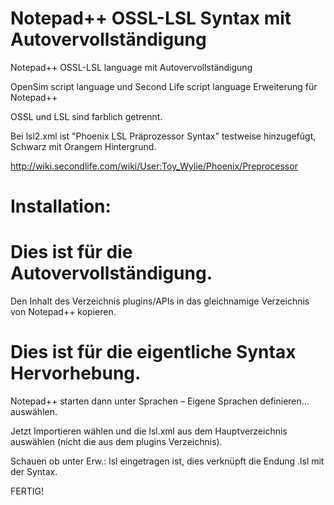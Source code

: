 # Notepad++ OSSL-LSL Syntax mit Autovervollständigung
Notepad++  OSSL-LSL language mit Autovervollständigung

OpenSim script language und Second Life script language Erweiterung für Notepad++

OSSL und LSL sind farblich getrennt.

Bei lsl2.xml ist "Phoenix LSL Präprozessor Syntax" testweise hinzugefügt, Schwarz mit Orangem Hintergrund.

http://wiki.secondlife.com/wiki/User:Toy_Wylie/Phoenix/Preprocessor

# Installation:


# Dies ist für die Autovervollständigung.

Den Inhalt des Verzeichnis plugins/APIs in das gleichnamige Verzeichnis von Notepad++ kopieren.


# Dies ist für die eigentliche Syntax Hervorhebung.

Notepad++ starten dann unter Sprachen – Eigene Sprachen definieren… auswählen.

Jetzt Importieren wählen und die lsl.xml aus dem Hauptverzeichnis auswählen (nicht die aus dem plugins Verzeichnis).

Schauen ob unter Erw.: lsl eingetragen ist, dies verknüpft die Endung .lsl mit der Syntax.

FERTIG!
